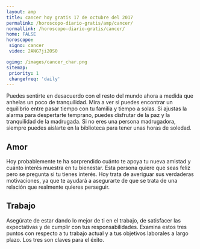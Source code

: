 ```yaml
---
layout: amp
title: cancer hoy gratis 17 de octubre del 2017 
permalink: /horoscopo-diario-gratis/amp/cancer/
normallink: /horoscopo-diario-gratis/cancer/
home: FALSE
horoscopo:
 signo: cancer
 video: 2ANG7ji2OS0

ogimg: /images/cancer_char.png
sitemap:
 priority: 1
 changefreq: 'daily'
---
```



Puedes sentirte en desacuerdo con el resto del mundo ahora a medida que anhelas un poco de tranquilidad. Mira a ver si puedes encontrar un equilibrio entre pasar tiempo con tu familia y tiempo a solas. Si ajustas la alarma para despertarte temprano, puedes disfrutar de la paz y la tranquilidad de la madrugada. Si no eres una persona madrugadora, siempre puedes aislarte en la biblioteca para tener unas horas de soledad.

## Amor

Hoy probablemente te ha sorprendido cuánto te apoya tu nueva amistad y cuánto interés muestra en tu bienestar. Esta persona quiere que seas feliz pero se pregunta si tu tienes interés. Hoy trata de averiguar sus verdaderas motivaciones, ya que te ayudará a asegurarte de que se trata de una relación que realmente quieres perseguir.

## Trabajo

Asegúrate de estar dando lo mejor de ti en el trabajo, de satisfacer las expectativas y de cumplir con tus responsabilidades. Examina estos tres puntos con respecto a tu trabajo actual y a tus objetivos laborales a largo plazo. Los tres son claves para el éxito.